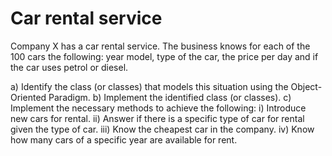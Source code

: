 # Car rental service
Company X has a car rental service. The business knows for each of the 100 cars the following:  year model, type of the car, the price per day and if the car uses petrol or diesel.

a)  Identify the class (or classes) that models this situation using the Object-Oriented Paradigm. 
b)  Implement the identified class (or classes).
c)  Implement the necessary methods to achieve the following:
i)  Introduce new cars for rental.
ii) Answer if there is a specific type of car for rental given the type of car.
iii)    Know the cheapest car in the company.
iv) Know how many cars of a specific year are available for rent.